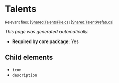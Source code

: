 # Talents
<sup>Relevant files: [[Shared:TalentsFile.cs]](https://github.com/Regalis11/Barotrauma/blob/master/Barotrauma/BarotraumaShared/SharedSource/ContentManagement/ContentFile/TalentsFile.cs) [[Shared:TalentPrefab.cs]](https://github.com/Regalis11/Barotrauma/blob/master/Barotrauma/BarotraumaShared/SharedSource/Characters/Talents/TalentPrefab.cs)</sup>

*This page was generated automatically.*

- **Required by core package:** Yes



## Child elements
- `icon`
- `description`

